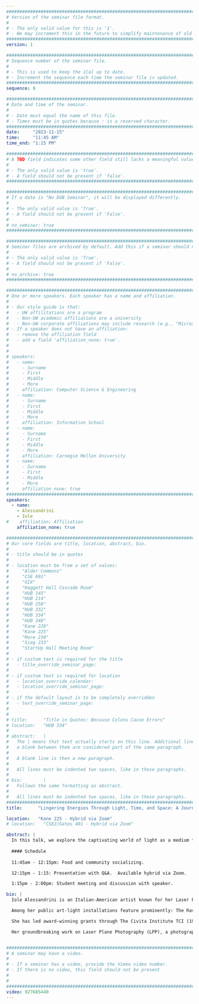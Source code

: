 ```yaml
---
################################################################################
# Version of the seminar file format.
#
# - The only valid value for this is '1'.
# - We may increment this in the future to simplify maintenance of old seminars.
################################################################################
version: 1

################################################################################
# Sequence number of the seminar file.
#
# - This is used to keep the iCal up to date.
# - Increment the sequence each time the seminar file is updated.
################################################################################
sequence: 8

################################################################################
# Date and time of the seminar.
#
# - Date must equal the name of this file.
# - Times must be in quotes because : is a reserved character.
################################################################################
date:     "2023-11-15"
time:     "11:45 AM"
time_end: "1:15 PM"

################################################################################
# A TBD field indicates some other field still lacks a meaningful value.
#
# - The only valid value is 'true'.
# - A field should not be present if 'false'.
################################################################################

################################################################################
# If a date is "No DUB Seminar", it will be displayed differently.
#
# - The only valid value is 'True'.
# - A field should not be present if 'False'.
#
# no_seminar: true
################################################################################

################################################################################
# Seminar files are archived by default. Add this if a seminar should not be.
#
# - The only valid value is 'True'.
# - A field should not be present if 'False'.
#
# no_archive: true
################################################################################

################################################################################
# One or more speakers. Each speaker has a name and affiliation.
#
# - Our style guide is that:
#   - UW affilitations are a program
#   - Non-UW academic affiliations are a university
#   - Non-UW corporate affiliations may include research (e.g., "Microsoft Research")
# - If a speaker does not have an affiliation:
#   - remove the affiliation field
#   - add a field 'affiliation_none: true'.
#
#
# speakers:
#   - name: 
#     - Surname
#     - First
#     - Middle
#     - More
#     affiliation: Computer Science & Engineering 
#   - name: 
#     - Surname
#     - First
#     - Middle
#     - More
#     affiliation: Information School 
#   - name: 
#     - Surname
#     - First
#     - Middle
#     - More
#     affiliation: Carnegie Mellon University 
#   - name:
#     - Surname
#     - First
#     - Middle
#     - More
#     affiliation_none: true
################################################################################
speakers:
  - name: 
    - Alessandrini
    - Iole
#    affiliation: Affiliation
    affiliation_none: true

################################################################################
# Our core fields are title, location, abstract, bio.
#
# - title should be in quotes
#
# - location must be from a set of values:
#     "Alder Commons"
#     "CSE 691"
#     "GIX"
#     "Haggett Hall Cascade Room"
#     "HUB 145"
#     "HUB 214"
#     "HUB 250"
#     "HUB 332"
#     "HUB 334"
#     "HUB 340"
#     "Kane 220"
#     "Kane 225"
#     "More 230"
#     "Sieg 233"
#     "StartUp Hall Meeting Room"
#
# - if custom text is required for the title
#   - title_override_seminar_page:
#
# - if custom text is required for location
#   - location_override_calendar:
#   - location_override_seminar_page:
#
# - if the default layout is to be completely overridden
#   - text_override_seminar_page:
#
#
# title:      "Title in Quotes: Because Colons Cause Errors"
# location:   "HUB 334"
#
# abstract:   |
#   The | means that text actually starts on this line. Additional lines without
#   a blank between them are considered part of the same paragraph.
#
#   A blank line is then a new paragraph.
#
#   All lines must be indented two spaces, like in these paragraphs.
#
# bio:        |
#   Follows the same formatting as abstract.
#
#   All lines must be indented two spaces, like in these paragraphs.
################################################################################
title:      "Lingering Energies Through Light, Time, and Space: A Journey in The Arctic"

location:   "Kane 225 - Hybrid via Zoom"
# location:   "CSE2/Gates 401 - Hybrid via Zoom"

abstract: |
  In this talk, we explore the captivating world of light as a medium for artistic expression through the lens of art and technology with Iole Alessandrini, an artist known for her innovative work with light. Light, though intangible, plays a fundamental role in our perception of the world and can transcend the boundaries of traditional art mediums. Iole's journey into the realm of light as an artistic medium is a tale of inspiration, mentorship, and an unquenchable thirst for understanding this elusive yet ever-present phenomenon. Iole’s recent Arctic expedition with her Laser Plane Photography brings yet an original insight into a place in the world that plays a crucial role in maintaining our overall ecosystem's well-being. 
  
  #### Schedule 
  
  11:45am - 12:15pm: Food and community socializing.

  12:15pm - 1:15: Presentation with Q&A.  Available hybrid via Zoom.

  1:15pm - 2:00pm: Student meeting and discussion with speaker.

bio: |
  Iole Alessandrini is an Italian-American artist known for her Laser Plane Photography and large scale installations. She holds Master’s degrees from both the University La Sapienza in Rome, Italy, and the University of Washington in Seattle, the USA. Alessandrini is the recipient of fellowships and awards including Betty Bowen Award; Pollock-Krasner; The Civita Institute; Rockefeller Film and Video Nominee. She has taught in Italy through the Comparative History of Ideas Department at the University of Washington before joining DigiPen Institute of Technology where she teaches Art History; and at Bellevue College, teaching Color Theory and Typography. Alessandrini is a licensed architect in Italy in the Lazio Region (1987-2001), 

  Among her public art-light installations feature prominently: The Raven and The Light; Counterbalance Park; Capitol Hill Library; Westlake Fountain all in Seattle, and Luminous Forest in Edmonds, using interactive technologies with a focus on sustainable resources using solar-powered technology. Her recent expedition to the Arctic Circle aligns with her interest in sustainable environments. 

  She has led award-winning grants through The Civita Institute TCI (1996-2022) resulting in the World Monument Fund nomination for the preservation of the 3000 years old Civita di Bagnoregio. She served as president of the TCI from 2016-2018. She is a SOIL member, Seattle artists-run gallery.

  Her groundbreaking work on Laser Plane Photography (LPP), a photographic technique she invented, captures a light phenomenon in time exposure when objects and/or people move through the Laser Plane (Jack Straw Production 2004). She calls those photos Ioleograms™ her name + photograms. The LLP features in her recent expedition to the Arctic Circle. 


################################################################################
# A seminar may have a video.
#
# - If a seminar has a video, provide the Vimeo video number.
# - If there is no video, this field should not be present
#
# 
################################################################################
video: 927685440
---
```

